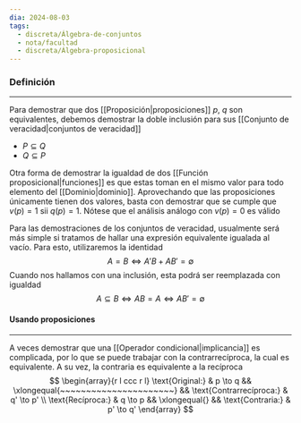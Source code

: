 ```yaml
---
dia: 2024-08-03
tags:
  - discreta/Álgebra-de-conjuntos
  - nota/facultad
  - discreta/Álgebra-proposicional
---
```

### Definición
---
Para demostrar que dos [[Proposición|proposiciones]] $p$, $q$ son equivalentes, debemos demostrar la doble inclusión para sus [[Conjunto de veracidad|conjuntos de veracidad]]
* $P \subseteq Q$ 
* $Q \subseteq P$ 

Otra forma de demostrar la igualdad de dos [[Función proposicional|funciones]] es que estas toman en el mismo valor para todo elemento del [[Dominio|dominio]]. Aprovechando que las proposiciones únicamente tienen dos valores, basta con demostrar que se cumple que $v(p) = 1$ sii $q(p) = 1$. Nótese que el análisis análogo con $v(p) = 0$ es válido

Para las demostraciones de los conjuntos de veracidad, usualmente será más simple si tratamos de hallar una expresión equivalente igualada al vacío. Para esto, utilizaremos la identidad $$ A = B \iff A'B + AB' = \emptyset $$
Cuando nos hallamos con una inclusión, esta podrá ser reemplazada con igualdad $$ A \subseteq B \iff AB = A \iff AB' = \emptyset  $$
#### Usando proposiciones
---
A veces demostrar que una [[Operador condicional|implicancia]] es complicada, por lo que se puede trabajar con la contrarrecíproca, la cual es equivalente. A su vez, la contraria es equivalente a la recíproca $$ \begin{array}{r l ccc r l}
    \text{Original:} & p \to q && \xlongequal{~~~~~~~~~~~~~~~~~~~~~~} && \text{Contrarrecíproca:} & q' \to p' \\
    \text{Recíproca:} & q \to p && \xlongequal{} && \text{Contraria:} & p' \to q' 
\end{array} $$


